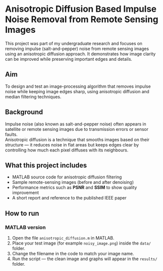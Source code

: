 # Anisotropic Diffusion Based Impulse Noise Removal from Remote Sensing Images

This project was part of my undergraduate research and focuses on removing impulse (salt-and-pepper) noise from remote sensing images using an anisotropic diffusion approach. It demonstrates how image clarity can be improved while preserving important edges and details.

##  Aim
To design and test an image-processing algorithm that removes impulse noise while keeping image edges sharp, using anisotropic diffusion and median filtering techniques.

##  Background
Impulse noise (also known as salt-and-pepper noise) often appears in satellite or remote sensing images due to transmission errors or sensor faults.  
Anisotropic diffusion is a technique that smooths images based on their structure — it reduces noise in flat areas but keeps edges clear by controlling how much each pixel diffuses with its neighbours.

##  What this project includes
- MATLAB source code for anisotropic diffusion filtering  
- Sample remote-sensing images (before and after denoising)  
- Performance metrics such as **PSNR** and **SSIM** to show quality improvement  
- A short report and reference to the published IEEE paper

##  How to run
### MATLAB version
1. Open the file `anisotropic_diffusion.m` in MATLAB.  
2. Place your test image (for example `noisy_image.png`) inside the `data/` folder.  
3. Change the filename in the code to match your image name.  
4. Run the script — the clean image and graphs will appear in the `results/` folder.


